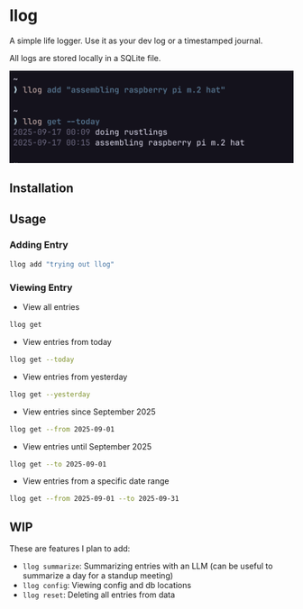 # llog

A simple life logger. Use it as your dev log or a timestamped journal.

All logs are stored locally in a SQLite file.

![screenshot](./assets/screenshot.png)

## Installation



## Usage

### Adding Entry

```sh
llog add "trying out llog"

```

### Viewing Entry

- View all entries

```sh
llog get
```

- View entries from today

```sh
llog get --today
```

- View entries from yesterday

```sh
llog get --yesterday
```

- View entries since September 2025

```sh
llog get --from 2025-09-01
```

- View entries until September 2025

```sh
llog get --to 2025-09-01
```

- View entries from a specific date range

```sh
llog get --from 2025-09-01 --to 2025-09-31
```

## WIP

These are features I plan to add:

- `llog summarize`: Summarizing entries with an LLM (can be useful to summarize a day for a standup meeting)
- `llog config`: Viewing config and db locations
- `llog reset`: Deleting all entries from data
